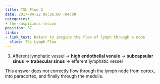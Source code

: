 ```yaml
---
title: TSL Flow 3
date: 2017-04-22 00:36:00 -04:00
categories:
- the-suspicious-lesion
position: 57
links:
- link_text: Return to imagine the flow of lymph through a node
  slide: TSL Lymph Flow
---
```


<ol start="3">
<li>Afferent lymphatic vessel → <strong>high endothelial venule</strong> → <strong>subcapsular sinus</strong> → <strong>trabecular sinus</strong> → efferent lymphatic vessel</li>
</ol>

This answer does not correctly flow through the lymph node from cortex, into paracortex, and finally through the medulla.